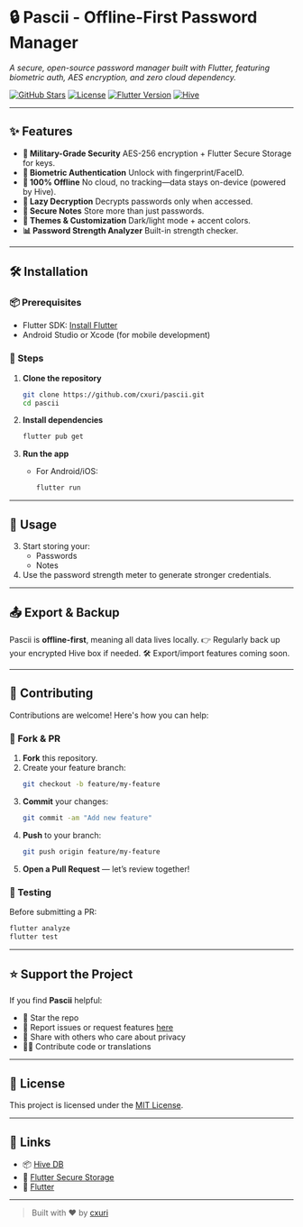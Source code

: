 # 🔒 Pascii - Offline-First Password Manager

*A secure, open-source password manager built with Flutter, featuring biometric auth, AES encryption, and zero cloud dependency.*


[![GitHub Stars](https://img.shields.io/github/stars/cxuri/pascii?style=for-the-badge)](https://github.com/cxuri/pascii/stargazers)
[![License](https://img.shields.io/github/license/cxuri/pascii?style=for-the-badge)](LICENSE)
[![Flutter Version](https://img.shields.io/badge/Flutter-3.19.0-blue?style=for-the-badge)](https://flutter.dev)
[![Hive](https://img.shields.io/badge/Hive-NoSQL%20DB-orange?style=for-the-badge)](https://pub.dev/packages/hive)

---

## ✨ Features
- **🔐 Military-Grade Security**
  AES-256 encryption + Flutter Secure Storage for keys.
- **📱 Biometric Authentication**
  Unlock with fingerprint/FaceID.
- **💾 100% Offline**
  No cloud, no tracking—data stays on-device (powered by Hive).
- **🔄 Lazy Decryption**
  Decrypts passwords only when accessed.
- **📝 Secure Notes**
  Store more than just passwords.
- **🎨 Themes & Customization**
  Dark/light mode + accent colors.
- **📊 Password Strength Analyzer**
  Built-in strength checker.

---

## 🛠️ Installation

### 📦 Prerequisites
- Flutter SDK: [Install Flutter](https://flutter.dev/docs/get-started/install)
- Android Studio or Xcode (for mobile development)

### 🔧 Steps
1. **Clone the repository**
   ```bash
   git clone https://github.com/cxuri/pascii.git
   cd pascii
   ```

2. **Install dependencies**
   ```bash
   flutter pub get
   ```

3. **Run the app**
   - For Android/iOS:
     ```bash
     flutter run
     ```

---

## 📱 Usage
3. Start storing your:
   - Passwords
   - Notes
4. Use the password strength meter to generate stronger credentials.

---

## 📤 Export & Backup
Pascii is **offline-first**, meaning all data lives locally.
👉 Regularly back up your encrypted Hive box if needed.
🛠️ Export/import features coming soon.

---

## 🤝 Contributing

Contributions are welcome! Here's how you can help:

### 📌 Fork & PR
1. **Fork** this repository.
2. Create your feature branch:
   ```bash
   git checkout -b feature/my-feature
   ```
3. **Commit** your changes:
   ```bash
   git commit -am "Add new feature"
   ```
4. **Push** to your branch:
   ```bash
   git push origin feature/my-feature
   ```
5. **Open a Pull Request** — let’s review together!

### 🧪 Testing
Before submitting a PR:
```bash
flutter analyze
flutter test
```

---

## ⭐ Support the Project

If you find **Pascii** helpful:

- 🌟 Star the repo
- 🐛 Report issues or request features [here](https://github.com/cxuri/pascii/issues)
- 🔁 Share with others who care about privacy
- 🧑‍💻 Contribute code or translations

---

## 📄 License
This project is licensed under the [MIT License](LICENSE).

---

## 🔗 Links
- 📦 [Hive DB](https://pub.dev/packages/hive)
- 🔐 [Flutter Secure Storage](https://pub.dev/packages/flutter_secure_storage)
- 🧰 [Flutter](https://flutter.dev)

---

> Built with ❤️ by [cxuri](https://github.com/cxuri)
